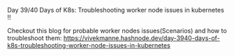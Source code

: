 Day 39/40 Days of K8s: Troubleshooting worker node issues in kubernetes !!

Checkout this blog for probable worker nodes issues(Scenarios) and how to troubleshoot them: https://vivekmanne.hashnode.dev/day-3940-days-of-k8s-troubleshooting-worker-node-issues-in-kubernetes